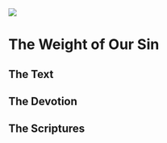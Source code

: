 <img class="intro-right" src="/images/book-ccss-3.jpg">

# The Weight of Our Sin

## The Text

## The Devotion

## The Scriptures

